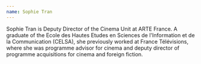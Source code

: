```yaml
---
name: Sophie Tran
---
```

Sophie Tran is Deputy Director of the Cinema Unit at ARTE France. A graduate of the Ecole des Hautes Etudes en Sciences de l'Information et de la Communication (CELSA), she previously worked at France Télévisions, where she was programme advisor for cinema and deputy director of programme acquisitions for cinema and foreign fiction.